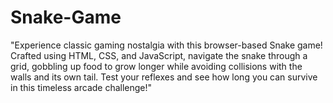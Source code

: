 # Snake-Game
"Experience classic gaming nostalgia with this browser-based Snake game! Crafted using HTML, CSS, and JavaScript, navigate the snake through a grid, gobbling up food to grow longer while avoiding collisions with the walls and its own tail. Test your reflexes and see how long you can survive in this timeless arcade challenge!"
